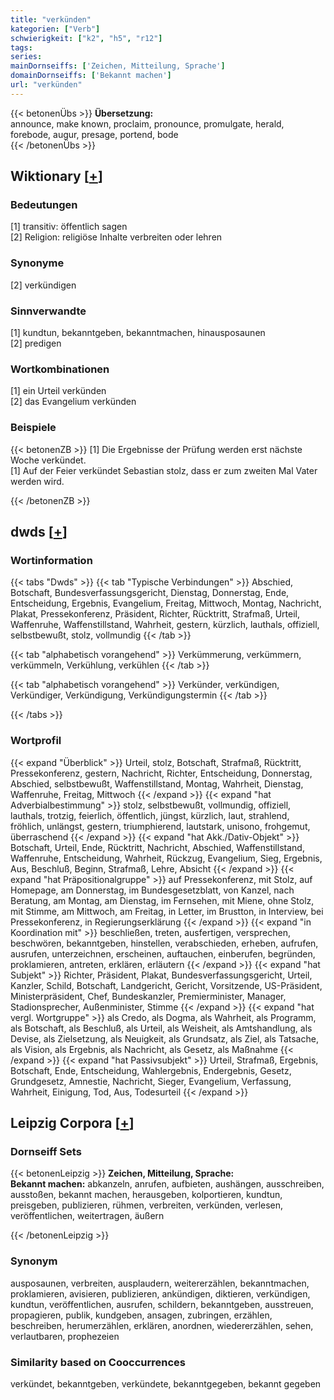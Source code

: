 ```yaml
---
title: "verkünden"
kategorien: ["Verb"]
schwierigkeit: ["k2", "h5", "r12"]
tags:
series:
mainDornseiffs: ['Zeichen, Mitteilung, Sprache']
domainDornseiffs: ['Bekannt machen']
url: "verkünden"
---
```


{{< betonenÜbs >}}
**Übersetzung:**  
announce, make known, proclaim, pronounce, promulgate, herald, forebode, augur, presage, portend, bode  
{{< /betonenÜbs >}}

## Wiktionary [[+](https://de.wiktionary.org/wiki/verkünden)]

### Bedeutungen
[1] transitiv: öffentlich sagen  
[2] Religion: religiöse Inhalte verbreiten oder lehren  

### Synonyme
[2] verkündigen  

### Sinnverwandte
[1] kundtun, bekanntgeben, bekanntmachen, hinausposaunen  
[2] predigen  

### Wortkombinationen
[1] ein Urteil verkünden  
[2] das Evangelium verkünden  

### Beispiele
{{< betonenZB >}}
[1] Die Ergebnisse der Prüfung werden erst nächste Woche verkündet.  
[1] Auf der Feier verkündet Sebastian stolz, dass er zum zweiten Mal Vater werden wird.  

{{< /betonenZB >}}


## dwds [[+](https://www.dwds.de/wb/verkünden)]

### Wortinformation
{{< tabs "Dwds" >}}
{{< tab "Typische Verbindungen" >}}
Abschied, Botschaft, Bundesverfassungsgericht, Dienstag, Donnerstag, Ende, Entscheidung, Ergebnis, Evangelium, Freitag, Mittwoch, Montag, Nachricht, Plakat, Pressekonferenz, Präsident, Richter, Rücktritt, Strafmaß, Urteil, Waffenruhe, Waffenstillstand, Wahrheit, gestern, kürzlich, lauthals, offiziell, selbstbewußt, stolz, vollmundig
{{< /tab >}}

{{< tab "alphabetisch vorangehend" >}}
Verkümmerung, verkümmern, verkümmeln, Verkühlung, verkühlen
{{< /tab >}}

{{< tab "alphabetisch vorangehend" >}}
Verkünder, verkündigen, Verkündiger, Verkündigung, Verkündigungstermin
{{< /tab >}}

{{< /tabs >}}

### Wortprofil
{{< expand "Überblick" >}} Urteil, stolz, Botschaft, Strafmaß, Rücktritt, Pressekonferenz, gestern, Nachricht, Richter, Entscheidung, Donnerstag, Abschied, selbstbewußt, Waffenstillstand, Montag, Wahrheit, Dienstag, Waffenruhe, Freitag, Mittwoch {{< /expand >}}
{{< expand "hat Adverbialbestimmung" >}} stolz, selbstbewußt, vollmundig, offiziell, lauthals, trotzig, feierlich, öffentlich, jüngst, kürzlich, laut, strahlend, fröhlich, unlängst, gestern, triumphierend, lautstark, unisono, frohgemut, überraschend {{< /expand >}}
{{< expand "hat Akk./Dativ-Objekt" >}} Botschaft, Urteil, Ende, Rücktritt, Nachricht, Abschied, Waffenstillstand, Waffenruhe, Entscheidung, Wahrheit, Rückzug, Evangelium, Sieg, Ergebnis, Aus, Beschluß, Beginn, Strafmaß, Lehre, Absicht {{< /expand >}}
{{< expand "hat Präpositionalgruppe" >}} auf Pressekonferenz, mit Stolz, auf Homepage, am Donnerstag, im Bundesgesetzblatt, von Kanzel, nach Beratung, am Montag, am Dienstag, im Fernsehen, mit Miene, ohne Stolz, mit Stimme, am Mittwoch, am Freitag, in Letter, im Brustton, in Interview, bei Pressekonferenz, in Regierungserklärung {{< /expand >}}
{{< expand "in Koordination mit" >}} beschließen, treten, ausfertigen, versprechen, beschwören, bekanntgeben, hinstellen, verabschieden, erheben, aufrufen, ausrufen, unterzeichnen, erscheinen, auftauchen, einberufen, begründen, proklamieren, antreten, erklären, erläutern {{< /expand >}}
{{< expand "hat Subjekt" >}} Richter, Präsident, Plakat, Bundesverfassungsgericht, Urteil, Kanzler, Schild, Botschaft, Landgericht, Gericht, Vorsitzende, US-Präsident, Ministerpräsident, Chef, Bundeskanzler, Premierminister, Manager, Stadionsprecher, Außenminister, Stimme {{< /expand >}}
{{< expand "hat vergl. Wortgruppe" >}} als Credo, als Dogma, als Wahrheit, als Programm, als Botschaft, als Beschluß, als Urteil, als Weisheit, als Amtshandlung, als Devise, als Zielsetzung, als Neuigkeit, als Grundsatz, als Ziel, als Tatsache, als Vision, als Ergebnis, als Nachricht, als Gesetz, als Maßnahme {{< /expand >}}
{{< expand "hat Passivsubjekt" >}} Urteil, Strafmaß, Ergebnis, Botschaft, Ende, Entscheidung, Wahlergebnis, Endergebnis, Gesetz, Grundgesetz, Amnestie, Nachricht, Sieger, Evangelium, Verfassung, Wahrheit, Einigung, Tod, Aus, Todesurteil {{< /expand >}}

## Leipzig Corpora [[+](https://corpora.uni-leipzig.de/en/res?word=verkünden&corpusId=deu_newscrawl-public_2018)]

### Dornseiff Sets
{{< betonenLeipzig >}}
**Zeichen, Mitteilung, Sprache:**  
**Bekannt machen:** abkanzeln, anrufen, aufbieten, aushängen, ausschreiben, ausstoßen, bekannt machen, herausgeben, kolportieren, kundtun, preisgeben, publizieren, rühmen, verbreiten, verkünden, verlesen, veröffentlichen, weitertragen, äußern  

{{< /betonenLeipzig >}}

### Synonym
ausposaunen, verbreiten, ausplaudern, weitererzählen, bekanntmachen, proklamieren, avisieren, publizieren, ankündigen, diktieren, verkündigen, kundtun, veröffentlichen, ausrufen, schildern, bekanntgeben, ausstreuen, propagieren, publik, kundgeben, ansagen, zubringen, erzählen, beschreiben, herumerzählen, erklären, anordnen, wiedererzählen, sehen, verlautbaren, prophezeien


### Similarity based on Cooccurrences
verkündet, bekanntgeben, verkündete, bekanntgegeben, bekannt gegeben

